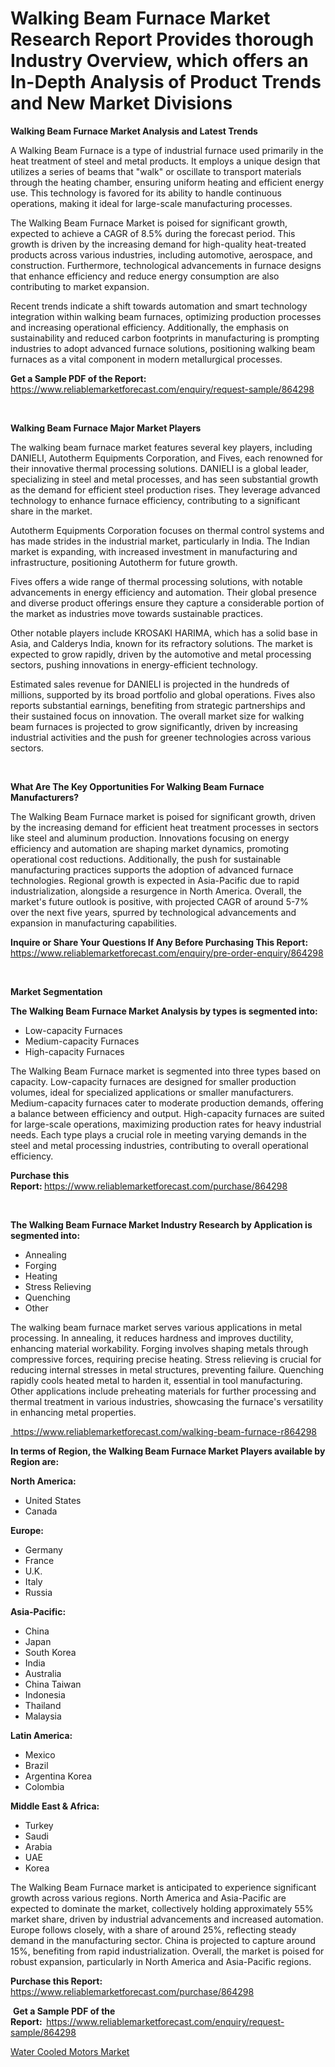<p><h1>Walking Beam Furnace Market Research Report Provides thorough Industry Overview, which offers an In-Depth Analysis of Product Trends and New Market Divisions</h1></p><p><strong>Walking Beam Furnace Market Analysis and Latest Trends</strong></p>
<p><p>A Walking Beam Furnace is a type of industrial furnace used primarily in the heat treatment of steel and metal products. It employs a unique design that utilizes a series of beams that "walk" or oscillate to transport materials through the heating chamber, ensuring uniform heating and efficient energy use. This technology is favored for its ability to handle continuous operations, making it ideal for large-scale manufacturing processes.</p><p>The Walking Beam Furnace Market is poised for significant growth, expected to achieve a CAGR of 8.5% during the forecast period. This growth is driven by the increasing demand for high-quality heat-treated products across various industries, including automotive, aerospace, and construction. Furthermore, technological advancements in furnace designs that enhance efficiency and reduce energy consumption are also contributing to market expansion.</p><p>Recent trends indicate a shift towards automation and smart technology integration within walking beam furnaces, optimizing production processes and increasing operational efficiency. Additionally, the emphasis on sustainability and reduced carbon footprints in manufacturing is prompting industries to adopt advanced furnace solutions, positioning walking beam furnaces as a vital component in modern metallurgical processes.</p></p>
<p><strong>Get a Sample PDF of the Report:&nbsp;</strong> <a href="https://www.reliablemarketforecast.com/enquiry/request-sample/864298?utm_campaign=1842&utm_medium=2&utm_source=Github&utm_content=ia&utm_term=20022025&utm_id=walking-beam-furnace">https://www.reliablemarketforecast.com/enquiry/request-sample/864298</a></p>
<p>&nbsp;</p>
<p><strong>Walking Beam Furnace Major Market Players</strong></p>
<p><p>The walking beam furnace market features several key players, including DANIELI, Autotherm Equipments Corporation, and Fives, each renowned for their innovative thermal processing solutions. DANIELI is a global leader, specializing in steel and metal processes, and has seen substantial growth as the demand for efficient steel production rises. They leverage advanced technology to enhance furnace efficiency, contributing to a significant share in the market.</p><p>Autotherm Equipments Corporation focuses on thermal control systems and has made strides in the industrial market, particularly in India. The Indian market is expanding, with increased investment in manufacturing and infrastructure, positioning Autotherm for future growth.</p><p>Fives offers a wide range of thermal processing solutions, with notable advancements in energy efficiency and automation. Their global presence and diverse product offerings ensure they capture a considerable portion of the market as industries move towards sustainable practices.</p><p>Other notable players include KROSAKI HARIMA, which has a solid base in Asia, and Calderys India, known for its refractory solutions. The market is expected to grow rapidly, driven by the automotive and metal processing sectors, pushing innovations in energy-efficient technology.</p><p>Estimated sales revenue for DANIELI is projected in the hundreds of millions, supported by its broad portfolio and global operations. Fives also reports substantial earnings, benefiting from strategic partnerships and their sustained focus on innovation. The overall market size for walking beam furnaces is projected to grow significantly, driven by increasing industrial activities and the push for greener technologies across various sectors.</p></p>
<p>&nbsp;</p>
<p><strong>What Are The Key Opportunities For Walking Beam Furnace Manufacturers?</strong></p>
<p><p>The Walking Beam Furnace market is poised for significant growth, driven by the increasing demand for efficient heat treatment processes in sectors like steel and aluminum production. Innovations focusing on energy efficiency and automation are shaping market dynamics, promoting operational cost reductions. Additionally, the push for sustainable manufacturing practices supports the adoption of advanced furnace technologies. Regional growth is expected in Asia-Pacific due to rapid industrialization, alongside a resurgence in North America. Overall, the market's future outlook is positive, with projected CAGR of around 5-7% over the next five years, spurred by technological advancements and expansion in manufacturing capabilities.</p></p>
<p><strong>Inquire or Share Your Questions If Any Before Purchasing This Report:</strong> <a href="https://www.reliablemarketforecast.com/enquiry/pre-order-enquiry/864298?utm_campaign=1842&utm_medium=2&utm_source=Github&utm_content=ia&utm_term=20022025&utm_id=walking-beam-furnace">https://www.reliablemarketforecast.com/enquiry/pre-order-enquiry/864298</a></p>
<p>&nbsp;</p>
<p><strong>Market Segmentation</strong></p>
<p><strong>The Walking Beam Furnace Market Analysis by types is segmented into:</strong></p>
<p><ul><li>Low-capacity Furnaces</li><li>Medium-capacity Furnaces</li><li>High-capacity Furnaces</li></ul></p>
<p><p>The Walking Beam Furnace market is segmented into three types based on capacity. Low-capacity furnaces are designed for smaller production volumes, ideal for specialized applications or smaller manufacturers. Medium-capacity furnaces cater to moderate production demands, offering a balance between efficiency and output. High-capacity furnaces are suited for large-scale operations, maximizing production rates for heavy industrial needs. Each type plays a crucial role in meeting varying demands in the steel and metal processing industries, contributing to overall operational efficiency.</p></p>
<p><strong>Purchase this Report:&nbsp;</strong><a href="https://www.reliablemarketforecast.com/purchase/864298?utm_campaign=1842&utm_medium=2&utm_source=Github&utm_content=ia&utm_term=20022025&utm_id=walking-beam-furnace">https://www.reliablemarketforecast.com/purchase/864298</a></p>
<p>&nbsp;</p>
<p><strong>The Walking Beam Furnace Market Industry Research by Application is segmented into:</strong></p>
<p><ul><li>Annealing</li><li>Forging</li><li>Heating</li><li>Stress Relieving</li><li>Quenching</li><li>Other</li></ul></p>
<p><p>The walking beam furnace market serves various applications in metal processing. In annealing, it reduces hardness and improves ductility, enhancing material workability. Forging involves shaping metals through compressive forces, requiring precise heating. Stress relieving is crucial for reducing internal stresses in metal structures, preventing failure. Quenching rapidly cools heated metal to harden it, essential in tool manufacturing. Other applications include preheating materials for further processing and thermal treatment in various industries, showcasing the furnace's versatility in enhancing metal properties.</p></p>
<p><a href="https://www.reliablemarketforecast.com/walking-beam-furnace-r864298?utm_campaign=1842&utm_medium=2&utm_source=Github&utm_content=ia&utm_term=20022025&utm_id=walking-beam-furnace">&nbsp;https://www.reliablemarketforecast.com/walking-beam-furnace-r864298</a></p>
<p><strong>In terms of Region, the Walking Beam Furnace Market Players available by Region are:</strong></p>
<p>
    <p> <strong> North America: </strong>
        <ul>
            <li>United States</li>
            <li>Canada</li>
        </ul>
        </p> 
    <p> <strong> Europe: </strong>
        <ul>
            <li>Germany</li>
            <li>France</li>
            <li>U.K.</li>
            <li>Italy</li>
            <li>Russia</li>
        </ul>
        </p> 
    <p> <strong> Asia-Pacific: </strong>
        <ul>
            <li>China</li>
            <li>Japan</li>
            <li>South Korea</li>
            <li>India</li>
            <li>Australia</li>
            <li>China Taiwan</li>
            <li>Indonesia</li>
            <li>Thailand</li>
            <li>Malaysia</li>
        </ul>
        </p> 
    <p> <strong> Latin America: </strong>
        <ul>
            <li>Mexico</li>
            <li>Brazil</li>
            <li>Argentina Korea</li>
            <li>Colombia</li>
        </ul>
        </p> 
    <p> <strong> Middle East & Africa: </strong>
        <ul>
            <li>Turkey</li>
            <li>Saudi</li>
            <li>Arabia</li>
            <li>UAE</li>
            <li>Korea</li>
        </ul>
    </p>
    </p>
<p><p>The Walking Beam Furnace market is anticipated to experience significant growth across various regions. North America and Asia-Pacific are expected to dominate the market, collectively holding approximately 55% market share, driven by industrial advancements and increased automation. Europe follows closely, with a share of around 25%, reflecting steady demand in the manufacturing sector. China is projected to capture around 15%, benefiting from rapid industrialization. Overall, the market is poised for robust expansion, particularly in North America and Asia-Pacific regions.</p></p>
<p><strong>Purchase this Report: </strong><a href="https://www.reliablemarketforecast.com/purchase/864298?utm_campaign=1842&utm_medium=2&utm_source=Github&utm_content=ia&utm_term=20022025&utm_id=walking-beam-furnace">https://www.reliablemarketforecast.com/purchase/864298</a></p>
<p>&nbsp;<strong>Get a Sample PDF of the Report:&nbsp;&nbsp;</strong><a href="https://www.reliablemarketforecast.com/enquiry/request-sample/864298?utm_campaign=1842&utm_medium=2&utm_source=Github&utm_content=ia&utm_term=20022025&utm_id=walking-beam-furnace">https://www.reliablemarketforecast.com/enquiry/request-sample/864298</a></p>
<p><strong></strong></p>
<p><p><a href="https://github.com/gulaimolin/Market-Research-Report-List-7/blob/main/water-cooled-motors-market.md?utm_campaign=1842&utm_medium=2&utm_source=Github&utm_content=ia&utm_term=20022025&utm_id=walking-beam-furnace">Water Cooled Motors Market</a></p></p>